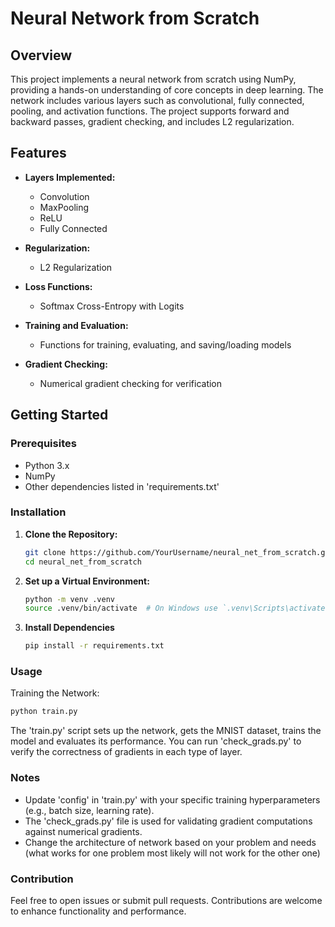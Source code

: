 # Neural Network from Scratch

## Overview

This project implements a neural network from scratch using NumPy, providing a hands-on understanding of core concepts in deep learning. The network includes various layers such as convolutional, fully connected, pooling, and activation functions. The project supports forward and backward passes, gradient checking, and includes L2 regularization.

## Features

- **Layers Implemented:**
  - Convolution
  - MaxPooling
  - ReLU
  - Fully Connected

- **Regularization:**
  - L2 Regularization
- **Loss Functions:**
  - Softmax Cross-Entropy with Logits

- **Training and Evaluation:**
  - Functions for training, evaluating, and saving/loading models
- **Gradient Checking:**
  - Numerical gradient checking for verification

## Getting Started

### Prerequisites

- Python 3.x
- NumPy
- Other dependencies listed in 'requirements.txt'


### Installation

1. **Clone the Repository:**
   ```bash
   git clone https://github.com/YourUsername/neural_net_from_scratch.git
   cd neural_net_from_scratch

   ```
2. **Set up a Virtual Environment:**
   ```bash
   python -m venv .venv
   source .venv/bin/activate  # On Windows use `.venv\Scripts\activate`
3. **Install Dependencies**
   ```bash
   pip install -r requirements.txt
   ```
   
### Usage

Training the Network:
   ```bash
   python train.py
   ```
The 'train.py' script sets up the network, gets the MNIST dataset, 
trains the model and evaluates its performance. 
You can run 'check_grads.py' to verify the correctness of gradients in each type of layer. 



### Notes

- Update 'config' in 'train.py' with your specific training hyperparameters (e.g., batch size, learning rate).
- The 'check_grads.py' file is used for validating gradient computations against numerical gradients.
- Change the architecture of network based on your problem and needs (what works for one problem
most likely will not work for the other one)

### Contribution
Feel free to open issues or submit pull requests. Contributions are welcome to enhance functionality and performance.


